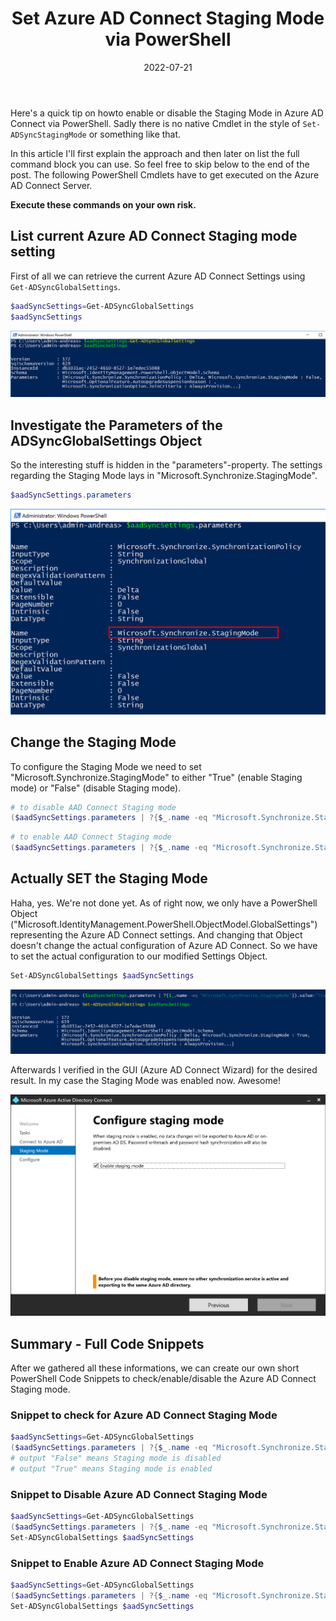 ﻿---
aliases:
    - azure-ad-connect-staging-mode-powershell
slug: Azure-AD-Connect-Staging-mode-PowerShell
title: "Set Azure AD Connect Staging Mode via PowerShell"
date: 2022-07-21
tags: [azure ad, powershell, azure ad connect]
cover:
    image: /images/2022/2022-07-21_Azure-AD-Connect-Staging-mode-is-enabled.png
---

Here's a quick tip on howto enable or disable the Staging Mode in Azure AD Connect via PowerShell. Sadly there is no native Cmdlet in the style of `Set-ADSyncStagingMode` or something like that.

In this article I'll first explain the approach and then later on list the full command block you can use. So feel free to skip below to the end of the post. The following PowerShell Cmdlets have to get executed on the Azure AD Connect Server.

**Execute these commands on your own risk.**

## List current Azure AD Connect Staging mode setting

First of all we can retrieve the current Azure AD Connect Settings using `Get-ADSyncGlobalSettings`.

```powershell
$aadSyncSettings=Get-ADSyncGlobalSettings
$aadSyncSettings
```

[![Screenshot of PowerShell Code Execution - Retrieve Azure AD Connect Settings](/images/2022/2022-07-21_AAD-Connect-Settings-Overview-PowerShell.png "Screenshot of PowerShell Code Execution - Retrieve Azure AD Connect Settings")](/images/2022/2022-07-21_AAD-Connect-Settings-Overview-PowerShell.png)

## Investigate the Parameters of the ADSyncGlobalSettings Object

So the interesting stuff is hidden in the "parameters"-property. The settings regarding the Staging Mode lays in "Microsoft.Synchronize.StagingMode".

```powershell
$aadSyncSettings.parameters
```

[![Screenshot of PowerShell Code Execution - Found the Staging mode](/images/2022/2022-07-21_AzureAD-Connect-Staging-Mode-spotted-PowerShell.png "Screenshot of PowerShell Code Execution - Found the Staging mode")](/images/2022/2022-07-21_AzureAD-Connect-Staging-Mode-spotted-PowerShell.png)

## Change the Staging Mode

To configure the Staging Mode we need to set "Microsoft.Synchronize.StagingMode" to either "True" (enable Staging mode) or "False" (disable Staging mode).

```powershell
# to disable AAD Connect Staging mode
($aadSyncSettings.parameters | ?{$_.name -eq "Microsoft.Synchronize.StagingMode"}).value="False"
```

```powershell
# to enable AAD Connect Staging mode
($aadSyncSettings.parameters | ?{$_.name -eq "Microsoft.Synchronize.StagingMode"}).value="True"
```

## Actually SET the Staging Mode

Haha, yes. We're not done yet. As of right now, we only have a PowerShell Object ("Microsoft.IdentityManagement.PowerShell.ObjectModel.GlobalSettings") representing the Azure AD Connect settings. And changing that Object doesn't change the actual configuration of Azure AD Connect. So we have to set the actual configuration to our modified Settings Object.

```powershell
Set-ADSyncGlobalSettings $aadSyncSettings
```

[![Screenshot of PowerShell Code Execution - Changing and setting the Staging mode](/images/2022/2022-07-21_AzureAD-Connect-Staging-mode-set-by-powershell.png "Screenshot of PowerShell Code Execution - Changing and setting the Staging mode")](/images/2022/2022-07-21_AzureAD-Connect-Staging-mode-set-by-powershell.png)

Afterwards I verified in the GUI (Azure AD Connect Wizard) for the desired result. In my case the Staging Mode was enabled now. Awesome!

[![Verification of Azure AD Connect Staging Mode in the Wizard](/images/2022/2022-07-21_Azure-AD-Connect-Staging-mode-is-enabled.png "Verification of Azure AD Connect Staging Mode in the Wizard")](/images/2022/2022-07-21_Azure-AD-Connect-Staging-mode-is-enabled.png)

## Summary - Full Code Snippets

After we gathered all these informations, we can create our own short PowerShell Code Snippets to check/enable/disable the Azure AD Connect Staging mode.

### Snippet to check for Azure AD Connect Staging Mode

```powershell
$aadSyncSettings=Get-ADSyncGlobalSettings
($aadSyncSettings.parameters | ?{$_.name -eq "Microsoft.Synchronize.StagingMode"}).value
# output "False" means Staging mode is disabled
# output "True" means Staging mode is enabled
```

### Snippet to Disable Azure AD Connect Staging Mode

```powershell
$aadSyncSettings=Get-ADSyncGlobalSettings
($aadSyncSettings.parameters | ?{$_.name -eq "Microsoft.Synchronize.StagingMode"}).value="False"
Set-ADSyncGlobalSettings $aadSyncSettings
```

### Snippet to Enable Azure AD Connect Staging Mode

```powershell
$aadSyncSettings=Get-ADSyncGlobalSettings
($aadSyncSettings.parameters | ?{$_.name -eq "Microsoft.Synchronize.StagingMode"}).value="True"
Set-ADSyncGlobalSettings $aadSyncSettings
```

